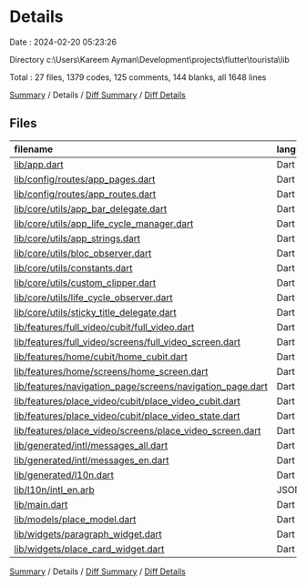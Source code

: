 # Details

Date : 2024-02-20 05:23:26

Directory c:\\Users\\Kareem Ayman\\Development\\projects\\flutter\\tourista\\lib

Total : 27 files,  1379 codes, 125 comments, 144 blanks, all 1648 lines

[Summary](results.md) / Details / [Diff Summary](diff.md) / [Diff Details](diff-details.md)

## Files
| filename | language | code | comment | blank | total |
| :--- | :--- | ---: | ---: | ---: | ---: |
| [lib/app.dart](/lib/app.dart) | Dart | 29 | 0 | 3 | 32 |
| [lib/config/routes/app_pages.dart](/lib/config/routes/app_pages.dart) | Dart | 66 | 3 | 6 | 75 |
| [lib/config/routes/app_routes.dart](/lib/config/routes/app_routes.dart) | Dart | 6 | 0 | 1 | 7 |
| [lib/core/utils/app_bar_delegate.dart](/lib/core/utils/app_bar_delegate.dart) | Dart | 127 | 62 | 10 | 199 |
| [lib/core/utils/app_life_cycle_manager.dart](/lib/core/utils/app_life_cycle_manager.dart) | Dart | 25 | 4 | 6 | 35 |
| [lib/core/utils/app_strings.dart](/lib/core/utils/app_strings.dart) | Dart | 4 | 2 | 2 | 8 |
| [lib/core/utils/bloc_observer.dart](/lib/core/utils/bloc_observer.dart) | Dart | 37 | 4 | 9 | 50 |
| [lib/core/utils/constants.dart](/lib/core/utils/constants.dart) | Dart | 118 | 2 | 2 | 122 |
| [lib/core/utils/custom_clipper.dart](/lib/core/utils/custom_clipper.dart) | Dart | 16 | 0 | 3 | 19 |
| [lib/core/utils/life_cycle_observer.dart](/lib/core/utils/life_cycle_observer.dart) | Dart | 19 | 1 | 3 | 23 |
| [lib/core/utils/sticky_title_delegate.dart](/lib/core/utils/sticky_title_delegate.dart) | Dart | 31 | 0 | 5 | 36 |
| [lib/features/full_video/cubit/full_video.dart](/lib/features/full_video/cubit/full_video.dart) | Dart | 21 | 0 | 4 | 25 |
| [lib/features/full_video/screens/full_video_screen.dart](/lib/features/full_video/screens/full_video_screen.dart) | Dart | 66 | 4 | 3 | 73 |
| [lib/features/home/cubit/home_cubit.dart](/lib/features/home/cubit/home_cubit.dart) | Dart | 28 | 1 | 8 | 37 |
| [lib/features/home/screens/home_screen.dart](/lib/features/home/screens/home_screen.dart) | Dart | 139 | 0 | 2 | 141 |
| [lib/features/navigation_page/screens/navigation_page.dart](/lib/features/navigation_page/screens/navigation_page.dart) | Dart | 107 | 0 | 4 | 111 |
| [lib/features/place_video/cubit/place_video_cubit.dart](/lib/features/place_video/cubit/place_video_cubit.dart) | Dart | 74 | 8 | 13 | 95 |
| [lib/features/place_video/cubit/place_video_state.dart](/lib/features/place_video/cubit/place_video_state.dart) | Dart | 13 | 0 | 11 | 24 |
| [lib/features/place_video/screens/place_video_screen.dart](/lib/features/place_video/screens/place_video_screen.dart) | Dart | 21 | 0 | 3 | 24 |
| [lib/generated/intl/messages_all.dart](/lib/generated/intl/messages_all.dart) | Dart | 44 | 10 | 10 | 64 |
| [lib/generated/intl/messages_en.dart](/lib/generated/intl/messages_en.dart) | Dart | 9 | 10 | 7 | 26 |
| [lib/generated/l10n.dart](/lib/generated/l10n.dart) | Dart | 56 | 8 | 15 | 79 |
| [lib/l10n/intl_en.arb](/lib/l10n/intl_en.arb) | JSON | 79 | 0 | 3 | 82 |
| [lib/main.dart](/lib/main.dart) | Dart | 8 | 0 | 2 | 10 |
| [lib/models/place_model.dart](/lib/models/place_model.dart) | Dart | 20 | 0 | 2 | 22 |
| [lib/widgets/paragraph_widget.dart](/lib/widgets/paragraph_widget.dart) | Dart | 35 | 0 | 3 | 38 |
| [lib/widgets/place_card_widget.dart](/lib/widgets/place_card_widget.dart) | Dart | 181 | 6 | 4 | 191 |

[Summary](results.md) / Details / [Diff Summary](diff.md) / [Diff Details](diff-details.md)
